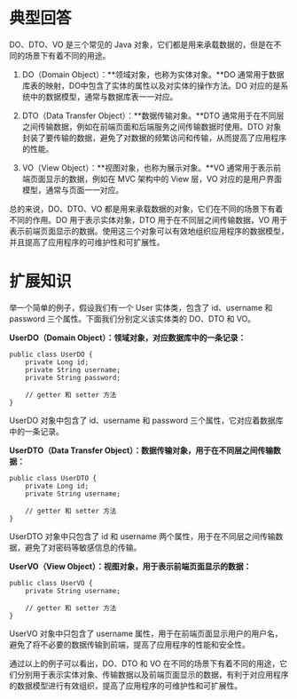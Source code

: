 # 典型回答


DO、DTO、VO 是三个常见的 Java 对象，它们都是用来承载数据的，但是在不同的场景下有着不同的用途。



1. DO（Domain Object）：**领域对象，也称为实体对象。**DO 通常用于数据库表的映射，DO中包含了实体的属性以及对实体的操作方法。DO 对应的是系统中的数据模型，通常与数据库表一一对应。



2. DTO（Data Transfer Object）：**数据传输对象。**DTO 通常用于在不同层之间传输数据，例如在前端页面和后端服务之间传输数据时使用。DTO 对象封装了要传输的数据，避免了对数据的频繁访问和传输，从而提高了应用程序的性能。



3. VO（View Object）：**视图对象，也称为展示对象。**VO 通常用于表示前端页面显示的数据，例如在 MVC 架构中的 View 层，VO 对应的是用户界面模型，通常与页面一一对应。

总的来说，DO、DTO、VO 都是用来承载数据的对象，它们在不同的场景下有着不同的作用。DO 用于表示实体对象，DTO 用于在不同层之间传输数据，VO 用于表示前端页面显示的数据。使用这三个对象可以有效地组织应用程序的数据模型，并且提高了应用程序的可维护性和可扩展性。





# 扩展知识
举一个简单的例子，假设我们有一个 User 实体类，包含了 id、username 和 password 三个属性。下面我们分别定义该实体类的 DO、DTO 和 VO。



**UserDO（Domain Object）：领域对象，对应数据库中的一条记录：**



```plain
public class UserDO {
    private Long id;
    private String username;
    private String password;

    // getter 和 setter 方法
}

```



UserDO 对象中包含了 id、username 和 password 三个属性，它对应着数据库中的一条记录。



**UserDTO（Data Transfer Object）：数据传输对象，用于在不同层之间传输数据：**



```plain
public class UserDTO {
    private Long id;
    private String username;

    // getter 和 setter 方法
}
```



UserDTO 对象中只包含了 id 和 username 两个属性，用于在不同层之间传输数据，避免了对密码等敏感信息的传输。



**UserVO（View Object）：视图对象，用于表示前端页面显示的数据：**



```plain
public class UserVO {
    private String username;

    // getter 和 setter 方法
}
```



UserVO 对象中只包含了 username 属性，用于在前端页面显示用户的用户名，避免了将不必要的数据传输到前端，提高了应用程序的性能和安全性。



通过以上的例子可以看出，DO、DTO 和 VO 在不同的场景下有着不同的用途，它们分别用于表示实体对象、传输数据以及前端页面显示的数据，有利于对应用程序的数据模型进行有效组织，提高了应用程序的可维护性和可扩展性。

